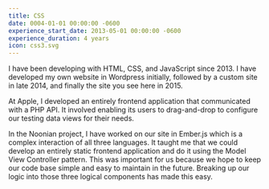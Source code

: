 ```yaml
---
title: CSS
date: 0004-01-01 00:00:00 -0600
experience_start_date: 2013-05-01 00:00:00 -0600
experience_duration: 4 years
icon: css3.svg
---
```

I have been developing with HTML, CSS, and JavaScript since 2013. I have developed my own website in Wordpress initially, followed by a custom site in late 2014, and finally the site you see here in 2015.

At Apple, I developed an entirely frontend application that communicated with a PHP API. It involved enabling its users to drag-and-drop to configure our testing data views for their needs.

In the Noonian project, I have worked on our site in Ember.js which is a complex interaction of all three languages. It taught me that we could develop an entirely static frontend application and do it using the Model View Controller pattern. This was important for us because we hope to keep our code base simple and easy to maintain in the future. Breaking up our logic into those three logical components has made this easy.
